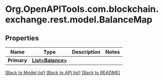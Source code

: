 
# Org.OpenAPITools.com.blockchain.exchange.rest.model.BalanceMap

## Properties

Name | Type | Description | Notes
------------ | ------------- | ------------- | -------------
**Primary** | [**List&lt;Balance&gt;**](Balance.md) |  | 

[[Back to Model list]](../README.md#documentation-for-models)
[[Back to API list]](../README.md#documentation-for-api-endpoints)
[[Back to README]](../README.md)

